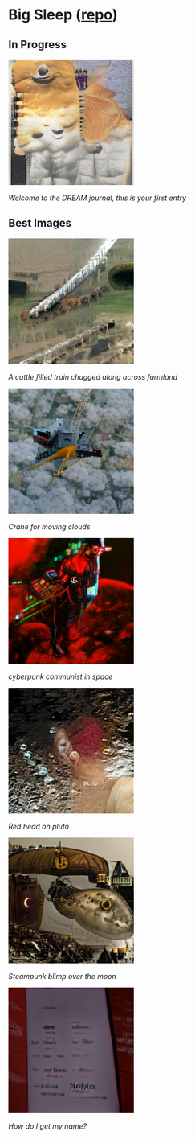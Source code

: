 # Big Sleep ([repo](https://github.com/lucidrains/big-sleep))

## In Progress

<img src="./6a5d88d6-5405-44f3-8378-e7135ebc0b4e/Welcome_to_the_DREAM_journal_this_is_your_first_entry.best.png" width="250px"></img>

*Welcome to the DREAM journal, this is your first entry*

<!-- *Nothing happening right now* -->

## Best Images

<img src="./best/A_cattle_filled_train_chugged_along_across_farmland.best.png" width="250px"></img>

*A cattle filled train chugged along across farmland*

<img src="./best/Crane_for_moving_clouds.best.png" width="250px"></img>

*Crane for moving clouds*

<img src="./best/cyberpunk_communist_in_space.best.png" width="250px"></img>

*cyberpunk communist in space*

<img src="./best/Red_head_on_pluto.best.png" width="250px"></img>

*Red head on pluto*

<img src="./best/Steampunk_blimp_over_the_moon.best.png" width="250px"></img>

*Steampunk blimp over the moon*

<img src="./best/How_do_I_get_my_name.best.png" width="250px"></img>

*How do I get my name?*
